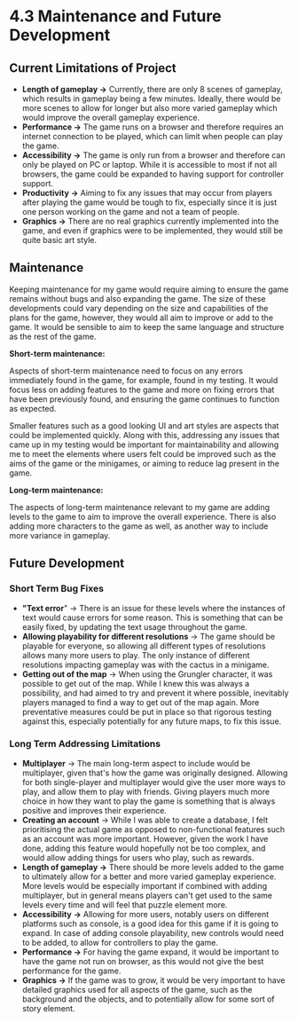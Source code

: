 # 4.3 Maintenance and Future Development

## Current Limitations of Project

* **Length of gameplay ->** Currently, there are only 8 scenes of gameplay, which results in gameplay being a few minutes. Ideally, there would be more scenes to allow for longer but also more varied gameplay which would improve the overall gameplay experience.
* **Performance ->** The game runs on a browser and therefore requires an internet connection to be played, which can limit when people can play the game.
* **Accessibility ->** The game is only run from a browser and therefore can only be played on PC or laptop. While it is accessible to most if not all browsers, the game could be expanded to having support for controller support.
* **Productivity ->** Aiming to fix any issues that may occur from players after playing the game would be tough to fix, especially since it is just one person working on the game and not a team of people.
* **Graphics ->** There are no real graphics currently implemented into the game, and even if graphics were to be implemented, they would still be quite basic art style.

## Maintenance

Keeping maintenance for my game would require aiming to ensure the game remains without bugs and also expanding the game. The size of these developments could vary depending on the size and capabilities of the plans for the game, however, they would all aim to improve or add to the game. It would be sensible to aim to keep the same language and structure as the rest of the game.

**Short-term maintenance:**&#x20;

Aspects of short-term maintenance need to focus on any errors immediately found in the game, for example, found in my testing. It would focus less on adding features to the game and more on fixing errors that have been previously found, and ensuring the game continues to function as expected.

Smaller features such as a good looking UI and art styles are aspects that could be implemented quickly. Along with this, addressing any issues that came up in my testing would be important for maintainability and allowing me to meet the elements where users felt could be improved such as the aims of the game or the minigames, or aiming to reduce lag present in the game.

**Long-term maintenance:**&#x20;

The aspects of long-term maintenance relevant to my game are adding levels to the game to aim to improve the overall experience. There is also adding more characters to the game as well, as another way to include more variance in gameplay.

## Future Development

### Short Term Bug Fixes

* **"Text error**" -> There is an issue for these levels where the instances of text would cause errors for some reason. This is something that can be easily fixed, by updating the text usage throughout the game.
* **Allowing playability for different resolutions** -> The game should be playable for everyone, so allowing all different types of resolutions allows many more users to play. The only instance of different resolutions impacting gameplay was with the cactus in a minigame.
* **Getting out of the map** -> When using the Grungler character, it was possible to get out of the map. While I knew this was always a possibility, and had aimed to try and prevent it where possible, inevitably players managed to find a way to get out of the map again. More preventative measures could be put in place so that rigorous testing against this, especially potentially for any future maps, to fix this issue.

### Long Term Addressing Limitations

* **Multiplayer** -> The main long-term aspect to include would be multiplayer, given that's how the game was originally designed. Allowing for both single-player and multiplayer would give the user more ways to play, and allow them to play with friends. Giving players much more choice in how they want to play the game is something that is always positive and improves their experience.
* **Creating an account** -> While I was able to create a database, I felt prioritising the actual game as opposed to non-functional features such as an account was more important. However, given the work I have done, adding this feature would hopefully not be too complex, and would allow adding things for users who play, such as rewards.
* **Length of gameplay ->** There should be more levels added to the game to ultimately allow for a better and more varied gameplay experience. More levels would be especially important if combined with adding multiplayer, but in general means players can't get used to the same levels every time and will feel that puzzle element more.
* **Accessibility** **->** Allowing for more users, notably users on different platforms such as console, is a good idea for this game if it is going to expand. In case of adding console playability, new controls would need to be added, to allow for controllers to play the game.
* **Performance ->** For having the game expand, it would be important to have the game not run on browser, as this would not give the best performance for the game.
* **Graphics ->** If the game was to grow, it would be very important to have detailed graphics used for all aspects of the game, such as the background and the objects, and to potentially allow for some sort of story element.

